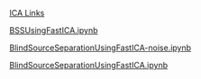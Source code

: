[ICA Links](IndependentComponentAnalysis.md)

[BSSUsingFastICA.ipynb](ModdedIpythonNotebooks/BSSUsingFastICA.ipynb)

[BlindSourceSeparationUsingFastICA-noise.ipynb](ModdedIpythonNotebooks/BlindSourceSeparationUsingFastICA-noise.ipynb)

[BlindSourceSeparationUsingFastICA.ipynb](ModdedIpythonNotebooks/BlindSourceSeparationUsingFastICA.ipynb)


